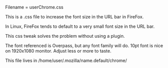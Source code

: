 Filename = userChrome.css

This is a .css file to increase the font size in the URL bar in FireFox.

In Linux, FireFox tends to default to a very small font size in the URL bar.

This css tweak solves the problem without using a plugin.

The font referenced is Overpass, but any font family will do.  10pt font is nice on 1920x1080 monitor.  Adjust less or more to taste.

This file lives in /home/user/.mozilla/name.default/chrome/
